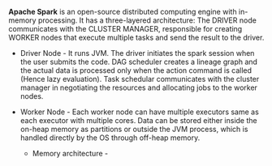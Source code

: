  **Apache Spark** is an open-source distributed computing engine with in-memory processing. It has a three-layered architecture: The DRIVER node communicates with the CLUSTER MANAGER, responsible for creating WORKER nodes that execute multiple tasks and send the result to the driver. 

* Driver Node - It runs JVM. The driver initiates the spark session when the user submits the code. DAG scheduler creates a lineage graph and the actual data is processed only when the action command is called (Hence lazy evaluation). Task schedular communicates with the cluster manager in negotiating the resources and allocating jobs to the worker nodes. 

* Worker Node - Each worker node can have multiple executors same as each executor with multiple cores. Data can be stored either inside the on-heap memory as partitions or outside the JVM process, which is handled directly by the OS through off-heap memory. 
    - Memory architecture - 
